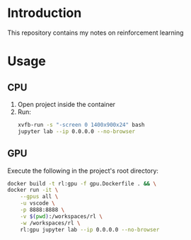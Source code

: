 # Introduction

This repository contains my notes on reinforcement learning

# Usage

## CPU

1. Open project inside the container
2. Run:
    ```bash
    xvfb-run -s "-screen 0 1400x900x24" bash
    jupyter lab --ip 0.0.0.0 --no-browser
    ```


## GPU

Execute the following in the project's root directory:

```bash
docker build -t rl:gpu -f gpu.Dockerfile . && \
docker run -it \
    --gpus all \
    -u vscode \
    -p 8888:8888 \
    -v $(pwd):/workspaces/rl \
    -w /workspaces/rl \
    rl:gpu jupyter lab --ip 0.0.0.0 --no-browser
```
